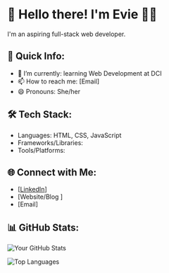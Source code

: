 # 👋 Hello there! I'm Evie 👩‍💻

I'm an aspiring full-stack web developer.

## 🚀 Quick Info:

- 🌱 I’m currently: learning Web Development at DCI
- 📫 How to reach me: [Email]
- 😄 Pronouns: She/her

## 🛠️ Tech Stack:

- Languages: HTML, CSS, JavaScript
- Frameworks/Libraries:
- Tools/Platforms:

## 🌐 Connect with Me:

- [[LinkedIn](https://de.linkedin.com/in/evie-wilcock)]
- [Website/Blog ]
- [Email]

## 📊 GitHub Stats:

![Your GitHub Stats](https://github-readme-stats.vercel.app/api?username=eviesw&show_icons=true&theme=radical)

![Top Languages](https://github-readme-stats.vercel.app/api/top-langs/?username=eviesw&layout=compact&theme=radical)
